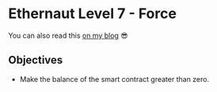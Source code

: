 # Ethernaut Level 7 - Force

You can also read this [on my blog]() 😎

## Objectives

- Make the balance of the smart contract greater than zero.
